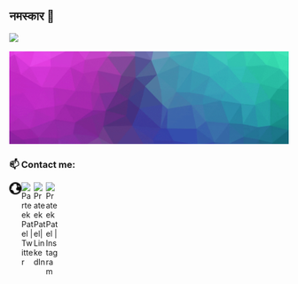 ## नमस्कार 🙏
![](https://komarev.com/ghpvc/?username=pr47eek)

[![image](https://github.com/Pr47eek/pr47eek/blob/master/Prateek%20Patel(2).gif)](https://pr47eek.github.io/)
<br>
### 📫 Contact me:

[<img align="left" alt="https://pr47eek.github.io/" width="22px" src="https://raw.githubusercontent.com/iconic/open-iconic/master/svg/globe.svg" />](https://Pr47eek.github.io/)
[<img align="left" alt="Parteek Patel | Twitter" width="22px" src="https://cdn.jsdelivr.net/npm/simple-icons@v3/icons/twitter.svg" />](https://www.twitter.com/Pr47eek/)
[<img align="left" alt="Prateek Patel| LinkedIn" width="22px" src="https://cdn.jsdelivr.net/npm/simple-icons@v3/icons/linkedin.svg" />](https://www.linkedin.com/in/pr47eek)
[<img align="left" alt="Prateek Patel | Instagram" width="22px" src="https://cdn.jsdelivr.net/npm/simple-icons@v3/icons/instagram.svg" />](https://www.instagram.com/pr47eek/)

<br />
